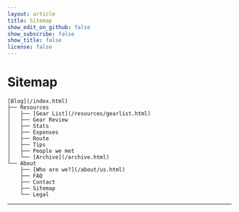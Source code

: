 ```yaml
---
layout: article
title: Sitemap
show_edit_on_github: false
show_subscribe: false
show_title: false
license: false
---
```


# Sitemap

    [Blog](/index.html)
    ├── Resources
    │   ├── [Gear List](/resources/gearlist.html)
    │   ├── Gear Review
    │   ├── Stats
    │   ├── Expenses
    │   ├── Route
    │   ├── Tips
    │   ├── People we met
    │   └── [Archive](/archive.html)
    └── About
        ├── [Who are we?](/about/us.html)
        ├── FAQ
        ├── Contact
        ├── Sitemap
        └── Legal

***
